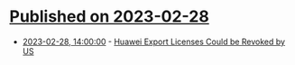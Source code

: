# [Published on 2023-02-28](index.md)

* [2023-02-28, 14:00:00](https://yro.slashdot.org/story/23/02/28/1334216/huawei-export-licenses-could-be-revoked-by-us?utm_source=rss1.0mainlinkanon&utm_medium=feed) - [Huawei Export Licenses Could be Revoked by US](https://yro.slashdot.org/story/23/02/28/1334216/huawei-export-licenses-could-be-revoked-by-us?utm_source=rss1.0mainlinkanon&utm_medium=feed)
